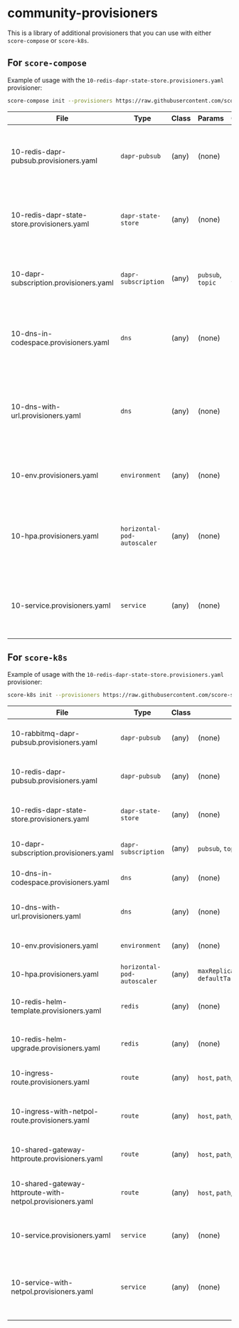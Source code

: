 # community-provisioners

This is a library of additional provisioners that you can use with either `score-compose` or `score-k8s`.

## For `score-compose`

Example of usage with the `10-redis-dapr-state-store.provisioners.yaml` provisioner:
```bash
score-compose init --provisioners https://raw.githubusercontent.com/score-spec/community-provisioners/refs/heads/main/dapr-state-store/score-compose/10-redis-dapr-state-store.provisioners.yaml
```

| File | Type | Class | Params | Outputs | Description
| ---- | ---- | ----- | ------ | ------- | -----------
| 10-redis-dapr-pubsub.provisioners.yaml      | `dapr-pubsub`               | (any)   | (none)            | `name`           | Generates a Dapr PubSub `Component` pointing to a Redis `Service`.
| 10-redis-dapr-state-store.provisioners.yaml | `dapr-state-store`          | (any)   | (none)            | `name`           | Generates a Dapr StateStore `Component` pointing to a Redis `Service`.
| 10-dapr-subscription.provisioners.yaml      | `dapr-subscription`         | (any)   | `pubsub`, `topic` | `name`, `topic`  | Generates a Dapr `Subscription` on a given Topic and `PubSub`.
| 10-dns-in-codespace.provisioners.yaml       | `dns`                       | (any)   | (none)            | `host`, `url`    | Get the forwarded port URL in current GitHub Codespace on port `8080`.
| 10-dns-with-url.provisioners.yaml           | `dns`                       | (any)   | (none)            | `host`, `url`    | Outputs a `*.localhost` domain as the hostname and associated URL in http on port `8080`.
| 10-env.provisioners.yaml                    | `environment`               | (any)   | (none)            | (none)           | Loads environment variables from a local `.env` file.
| 10-hpa.provisioners.yaml                    | `horizontal-pod-autoscaler` | (any)   | (none)            | (none)           | Generates an empty object because HPA is not supported in Docker Compose.
| 10-service.provisioners.yaml                | `service`                   | (any)   | (none)            | `name`           | Outputs the name of the Workload dependency if it exists in the list of Workloads.

## For `score-k8s`

Example of usage with the `10-redis-dapr-state-store.provisioners.yaml` provisioner:
```bash
score-k8s init --provisioners https://raw.githubusercontent.com/score-spec/community-provisioners/refs/heads/main/dapr-state-store/score-k8s/10-redis-dapr-state-store.provisioners.yaml
```

| File | Type | Class | Params | Outputs | Description
| ---- | ---- | ----- | ------ | ------- | -----------
| 10-rabbitmq-dapr-pubsub.provisioners.yaml                  | `dapr-pubsub`               | (any)   | (none)                                                                 | `name`                                  | Generates a Dapr PubSub `Component` pointing to a RabbitMQ `StatefulSet`.
| 10-redis-dapr-pubsub.provisioners.yaml                     | `dapr-pubsub`               | (any)   | (none)                                                                 | `name`                                  | Generates a Dapr PubSub `Component` pointing to a Redis `StatefulSet`.
| 10-redis-dapr-state-store.provisioners.yaml                | `dapr-state-store`          | (any)   | (none)                                                                 | `name`                                  | Generates a Dapr StateStore `Component` pointing to a Redis `StatefulSet`.
| 10-dapr-subscription.provisioners.yaml                     | `dapr-subscription`         | (any)   | `pubsub`, `topic`                                                      | `name`, `topic`                         | Generates a Dapr `Subscription` on a given Topic and `PubSub`.
| 10-dns-in-codespace.provisioners.yaml                      | `dns`                       | (any)   | (none)                                                                 | `host`, `url`                           | Get the forwarded port URL in current GitHub Codespace on port `80`.
| 10-dns-with-url.provisioners.yaml                          | `dns`                       | (any)   | (none)                                                                 | `host`, `url`                           | Outputs a `*.localhost` domain as the hostname and associated URL in http on port `80`.
| 10-env.provisioners.yaml                                   | `environment`               | (any)   | (none)                                                                 | (none)                                  | Loads environment variables from a local `.env` file.
| 10-hpa.provisioners.yaml                                   | `horizontal-pod-autoscaler` | (any)   | `maxReplicas`, `minReplicas`, `defaultTargetCPUUtilizationPercentage`  | (none)                                  | Generates an `HorizontalPodAutoscaler` manifest.
| 10-redis-helm-template.provisioners.yaml                   | `redis`                     | (any)   | (none)                                                                 | `host`, `password`, `port`, `username`  | Generates the manifests of the `bitnami/redis` Helm chart.
| 10-redis-helm-upgrade.provisioners.yaml                    | `redis`                     | (any)   | (none)                                                                 | `host`, `password`, `port`, `username`  | Deploys the `bitnami/redis` Helm chart in an existing cluster.
| 10-ingress-route.provisioners.yaml                         | `route`                     | (any)   | `host`, `path`, `port`                                                 | (none)                                  | Provisions an Ingress route on a shared Nginx instance.
| 10-ingress-with-netpol-route.provisioners.yaml             | `route`                     | (any)   | `host`, `path`, `port`                                                 | (none)                                  | Provisions an Ingress route on a shared Nginx instance, and a NetworkPolicy between them.
| 10-shared-gateway-httproute.provisioners.yaml              | `route`                     | (any)   | `host`, `path`, `port`                                                 | (none)                                  | Generates an `HTTPRoute` attached to a shared `Gateway`.
| 10-shared-gateway-httproute-with-netpol.provisioners.yaml  | `route`                     | (any)   | `host`, `path`, `port`                                                 | (none)                                  | Generates an `HTTPRoute` attached to a shared `Gateway`, and a NetworkPolicy between them.
| 10-service.provisioners.yaml                               | `service`                   | (any)   | (none)                                                                 | `name`                                  | Outputs the name of the Workload dependency if it exists in the list of Workloads.
| 10-service-with-netpol.provisioners.yaml                   | `service`                   | (any)   | (none)                                                                 | `name`                                  | Outputs the name of the Workload dependency if it exists in the list of Workloads, and generate NetworkPolicies between them.

